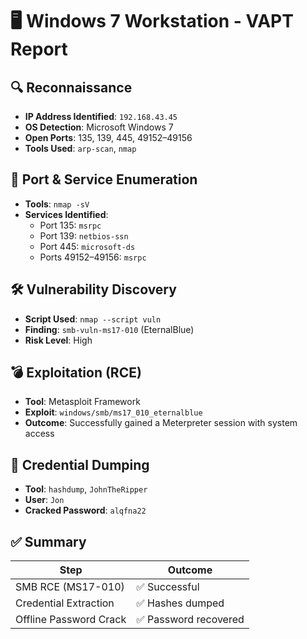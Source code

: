 # 🖥️ Windows 7 Workstation - VAPT Report

## 🔍 Reconnaissance

- **IP Address Identified**: `192.168.43.45`
- **OS Detection**: Microsoft Windows 7
- **Open Ports**: 135, 139, 445, 49152–49156
- **Tools Used**: `arp-scan`, `nmap`

## 📡 Port & Service Enumeration

- **Tools**: `nmap -sV`
- **Services Identified**:
  - Port 135: `msrpc`
  - Port 139: `netbios-ssn`
  - Port 445: `microsoft-ds`
  - Ports 49152–49156: `msrpc`

## 🛠️ Vulnerability Discovery

- **Script Used**: `nmap --script vuln`
- **Finding**: `smb-vuln-ms17-010` (EternalBlue)
- **Risk Level**: High

## 💣 Exploitation (RCE)

- **Tool**: Metasploit Framework
- **Exploit**: `windows/smb/ms17_010_eternalblue`
- **Outcome**: Successfully gained a Meterpreter session with system access

## 🔐 Credential Dumping

- **Tool**: `hashdump`, `JohnTheRipper`
- **User**: `Jon`
- **Cracked Password**: `alqfna22`

## ✅ Summary

| Step | Outcome |
|------|---------|
| SMB RCE (MS17-010) | ✅ Successful |
| Credential Extraction | ✅ Hashes dumped |
| Offline Password Crack | ✅ Password recovered |